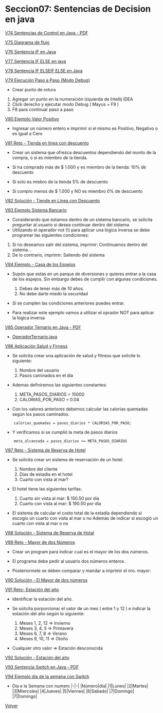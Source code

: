 # Seccion07: Sentencias de Decision en java

[V74 Sentencias de Control en Java - PDF](V74_Sentencias_de_Control_en_Java/06-01-00-SentenciasDecision-UJ.pdf)

[V75 Diagrama de flujo](https://www.udemy.com/course/universidad-java-especialista-en-java-desde-cero-a-master/learn/lecture/44838409#overview)

[V76 Sentencia IF en Java](V76_Sentencia_IF_en_Java/src/SentenciaIf.java)

[V77 Sentencia IF ELSE en java](V77_Sentencia_IF_ELSE_en_Java/src/SentenciaIfElse.java)


[V78 Sentencia IF ELSEIF ELSE en Java](V78_Sentencia_IF_ELSEIF_ELSE_en_Java/src/SentenciaElseIf.java)

[V79 Ejecución Paso a Paso (Modo Debug)](https://www.udemy.com/course/universidad-java-especialista-en-java-desde-cero-a-master/learn/lecture/44838447#overview)
- Crear punto de rotura
 1. Agregar un punto en la numeración izquierda de Intellij IDEA
 2. Click derecho y ejecutar modo Debug ( Mayus + F9 )
 3. F8 para continuar paso a paso 


[V80 Ejemplo Valor Positivo](V80_Ejemplo_Valor_Positivo/src/ValorPositivo.java)
- Ingresar un número entero e imprimir si el mismo es Positivo, Negativo 
    o es igual a Cero

[V81 Reto - Tienda en línea con descuento](V81_Reto_Tienda_en_Linea_con_Descuento/src/TiendaEnLinea.java)
- Crear un sistema que ofrezca descuentos dependiendo del monto de la compra,
    o si es miembro de la tienda. 

- Si ha comprado más de $ 1.000 y es miembro de la tienda:
    10% de descuento

- Si solo es miebro de la tienda
    5% de descuento

- Si compro menos de $ 1.000 y NO es miembro
    0% de descuento


[V82 Solución - Tiende en Línea con Descuento](V82_Solucion_Tienda_en_Linea_con_Descuento/src/TiendaEnLinea.java)

[V83 Ejemplo Sistema Bancario](V83_Ejemplo_Sistema_Bancario/src/SistemaBancario.java)
- Considerando que estamos dentro de un sistema bancario, se
    solicita preguntar al usuario si desea continuar
    dentro del sistema
- Utilizando el operador not (!) para aplicar una lógica inversa
    se debe programar las siguientes condiciones: 
1. Si no deseamos salir del sistema, imprimir:
    Continuamos dentro del sistema...
2. De lo contrario, imprimir: 
    Saliendo del sistema


[V84 Ejemplo - Casa de los Espejos](V84_Ejemplo_Casa_de_los_Espejos/src/CasaDeLosEspejos.java)
- Supón que estas en un parque de diversiones y quieres entrar a la
    casa de los espejos.
    Sin  embargo debes de cumplir con algunas condiciones.
    1. Debes de tener más de 10 años. 
    2. No debe darte miedo la oscuridad
   
- Si se cumplen las condiciones anteriores puedes entrar.

- Para realizar este ejemplo vamos a utilizar el oprador NOT
    para aplicar la lógica inversa


[V85 Operador Ternario en Java - PDF](V85_Operadro_Ternario_en_Java/Docs/06-12-00-OperadorTernario-UJ.pdf)
 * [OperadorTernario.java](V85_Operadro_Ternario_en_Java/src/OperadorTernario.java)

[V86 Aplicación Salud y Firness](V86_Aplicacion_Salud_y_Fitness/src/SaludYFitness.java)
- Se solicita crear una aplicación de salud y fitness que solicite
    lo siguiente:
    1. Nombre del usuario
    2. Pasos caminados en el día

- Ademas definiremos las siguientes constantes:
    1. META_PASOS_DIARIOS = 10000
    2. CALORIAS_POR_PASO = 0.04

- Con los valores anteriores debemos calcular las calorias 
    quemadas según los pasos caminados.
```
    calorias_quemadas = pasos_diarios * CALORIAS_POR_PASO;
```
- Y verificamos si se cumplió la meta de pasos diarios
```
    meta_alcanzada = pasos_diarios >= META_PASOS_DIARIOS
```


[V87 Reto - Sistema de Reserva de Hotel](V87_Reto_Sistema_de_Reserva_de_Hotel/src/SistemaReservaHotel.java)
- Se solicita  crear un sistema de reservación de un hotel.
    1. Nombre del cliente
    2. Días de estadia en el hotel
    3. Cuarto con vista al mar?

- El hotel tiene las siguientes tarifas:
    1. Cuarto sin vista al mar: $ 150.50 por día
    2. Cuarto con vista al mar: $ 190.50 por día

- El sistema de calcular el costo total de la estadía
    dependiendo si escogío un cuarto con vista al mar o no
    Además de indicar si escogió un cuarto con vista al mar o no

[V88 Solución - Sistema de Reserva de Hotal](V88_Solucion_Sistema_de_Reserva_de_Hotel/src/SistemaReservaHotel.java)

[V89 Reto - Mayor de dos Números](V89_Mayor_de_dos_Numeros/src/NumeroMayor.java)
- Crear un program para indicar cual es el mayor
    de los dos números.

- El programa debe pedir al usuario dos números enteros.

- Posteriormete se deben comparar y mandar a imprimir el nro. mayor:


[V90 Solución - El Mayor de dos números](V90_Solucion_Mayor_de_dos_Numeros/src/MayorDeDosNumeros.java)

[V91 Reto- Estación del año](V91_Reto_Estacion_del_Anio/src/EstacionDelAnio.java)
- Identificar la estación del año.

- Se solicita porporcionar el valor de un mes ( entre 1 y 12 )
    e indicar la estación del año según lo siguiente:
    1. Meses 1, 2, 12 => Invierno
    2. Meses 3, 4, 5 => Primavera
    3. Meses 6, 7, 8 => Verano
    4. Meses 9, 10, 11 => Otoño

- Cualquier otro valor => Estación desconocida


[V92 Solución - Estación del año](V92_Solucion_Estacion_del_Anio/src/EstacionAnio.java)

[V93 Sentencia Switch en Java - PDF](V93_Sentencia_Switch_en_Java/06-20-00-SentenciasSwitch-UJ.pdf)

[V94 Ejemplo día de la semana con Switch](V94_Ejemplo_dia_de_la_Semana_con_Switch/src/DiaSeamana.java)
- Día e la Semana con numero
|-|-|
|Número|día|
|1|Lunes|
|2|Martes|
|3|Miercoles|
|4|Jueves|
|5|Viernes|
|6|Sabado|
|7|Domingo|
|7|Domingo|

[Volver](../)
